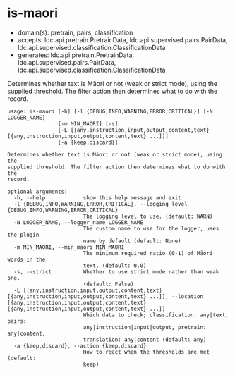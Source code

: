 # is-maori

* domain(s): pretrain, pairs, classification
* accepts: ldc.api.pretrain.PretrainData, ldc.api.supervised.pairs.PairData, ldc.api.supervised.classification.ClassificationData
* generates: ldc.api.pretrain.PretrainData, ldc.api.supervised.pairs.PairData, ldc.api.supervised.classification.ClassificationData

Determines whether text is Māori or not (weak or strict mode), using the supplied threshold. The filter action then determines what to do with the record.

```
usage: is-maori [-h] [-l {DEBUG,INFO,WARNING,ERROR,CRITICAL}] [-N LOGGER_NAME]
                [-m MIN_MAORI] [-s]
                [-L [{any,instruction,input,output,content,text} [{any,instruction,input,output,content,text} ...]]]
                [-a {keep,discard}]

Determines whether text is Māori or not (weak or strict mode), using the
supplied threshold. The filter action then determines what to do with the
record.

optional arguments:
  -h, --help            show this help message and exit
  -l {DEBUG,INFO,WARNING,ERROR,CRITICAL}, --logging_level {DEBUG,INFO,WARNING,ERROR,CRITICAL}
                        The logging level to use. (default: WARN)
  -N LOGGER_NAME, --logger_name LOGGER_NAME
                        The custom name to use for the logger, uses the plugin
                        name by default (default: None)
  -m MIN_MAORI, --min_maori MIN_MAORI
                        The minimum required ratio (0-1) of Māori words in the
                        text. (default: 0.0)
  -s, --strict          Whether to use strict mode rather than weak one.
                        (default: False)
  -L [{any,instruction,input,output,content,text} [{any,instruction,input,output,content,text} ...]], --location [{any,instruction,input,output,content,text} [{any,instruction,input,output,content,text} ...]]
                        Which data to check; classification: any|text, pairs:
                        any|instruction|input|output, pretrain: any|content,
                        translation: any|content (default: any)
  -a {keep,discard}, --action {keep,discard}
                        How to react when the thresholds are met (default:
                        keep)
```
